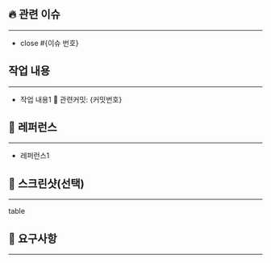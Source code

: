 <!--제목: [타입] 기능명 (#이슈번호)-->

## 🔥 관련 이슈
- - -
<!-- 이 PR과 관련된 이슈 번호를 작성합니다-->
- close #{이슈 번호}

## 작업 내용
- - -
<!--작업한 내용을 간략하게 적습니다.-->
- 작업 내용1 📍 관련커밋: {커밋번호}

## 📑 레퍼런스
- - -
<!--참고한 레퍼런스의 URL을 첨부합니다-->
- 레퍼런스1

## 📸 스크린샷(선택)
- - -
<!--필요한 경우 사진을 첨부해주세요-->
table

## 🙏 요구사항
- - -
<!--테스트가 필요하거나 리뷰어들에게 요청하고 싶은 작업을 작성해주세요-->